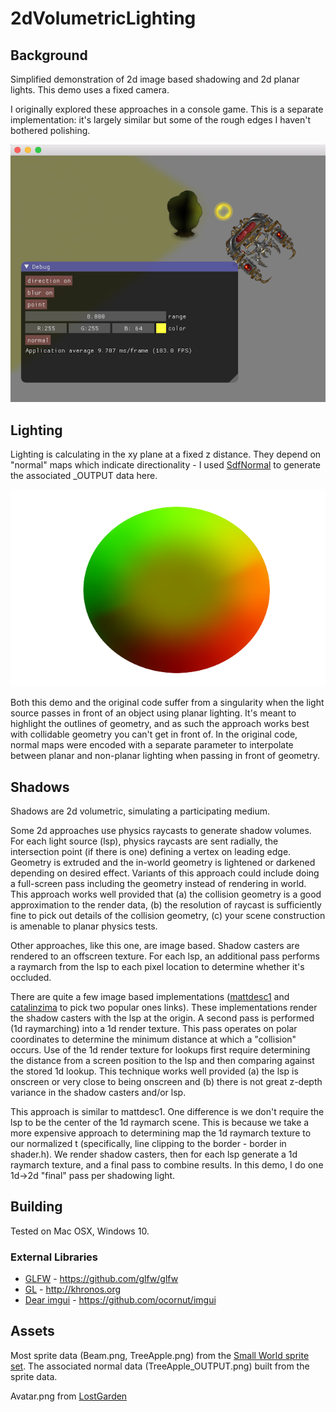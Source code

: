 # 2dVolumetricLighting

## Background
Simplified demonstration of 2d image based shadowing and 2d planar lights.  This demo uses a fixed camera.

I originally explored these approaches in a console game.  This is a separate implementation: it's largely similar but some of the rough edges I haven't bothered polishing.

![Point light, debug ui][screenshot0]

## Lighting

Lighting is calculating in the xy plane at a fixed z distance.  They depend on "normal" maps which indicate directionality - I used [SdfNormal](https://github.com/jvalenzu/SdfNormal) to generate the associated _OUTPUT data here.

![Output from test0][output0]

Both this demo and the original code suffer from a singularity when the light source passes in front of an object using planar lighting.  It's meant to highlight the outlines of geometry, and as such the approach works best with collidable geometry you can't get in front of.  In the original code, normal maps were encoded with a separate parameter to interpolate between planar and non-planar lighting when passing in front of geometry.

## Shadows
Shadows are 2d volumetric, simulating a participating medium.

Some 2d approaches use physics raycasts to generate shadow volumes.  For each light source (lsp), physics raycasts are sent radially, the intersection point (if there is one) defining a vertex on leading edge.  Geometry is extruded and the in-world geometry is lightened or darkened depending on desired effect.  Variants of this approach could include doing a full-screen pass including the geometry instead of rendering in world.  This approach works well provided that (a) the collision geometry is a good approximation to the render data, (b) the resolution of raycast is sufficiently fine to pick out details of the collision geometry, (c) your scene construction is amenable to planar physics tests.

Other approaches, like this one, are image based.  Shadow casters are rendered to an offscreen texture.  For each lsp, an additional pass performs a raymarch from the lsp to each pixel location to determine whether it's occluded.

There are quite a few image based implementations ([mattdesc1](https://github.com/mattdesl/lwjgl-basics/wiki/2D-Pixel-Perfect-Shadows) and [catalinzima](http://www.catalinzima.com/2010/07/my-technique-for-the-shader-based-dynamic-2d-shadows/) to pick two popular ones links).  These implementations render the shadow casters with the lsp at the origin.  A second pass is performed (1d raymarching) into a 1d render texture.  This pass operates on polar coordinates to determine the minimum distance at which a "collision" occurs.  Use of the 1d render texture for lookups first require determining the distance from a screen position to the lsp and then comparing against the stored 1d lookup.  This technique works well provided (a) the lsp is onscreen or very close to being onscreen and (b) there is not great z-depth variance in the shadow casters and/or lsp.

This approach is similar to mattdesc1.  One difference is we don't require the lsp to be the center of the 1d raymarch scene.  This is because we take a more expensive approach to determining map the 1d raymarch texture to our normalized t (specifically, line clipping to the border - border in shader.h).  We render shadow casters, then for each lsp generate a 1d raymarch texture, and a final pass to combine results.  In this demo, I do one 1d->2d "final" pass per shadowing light.

## Building

Tested on Mac OSX, Windows 10.

### External Libraries
* [GLFW](https://github.com/glfw/glfw)           - https://github.com/glfw/glfw
* [GL](http://khronos.org)                       - http://khronos.org
* [Dear imgui](https://github.com/ocornut/imgui) - https://github.com/ocornut/imgui

## Assets
Most sprite data (Beam.png, TreeApple.png) from the [Small World sprite set](http://www.lostgarden.com/2009/03/dancs-miraculously-flexible-game.html).  The associated normal data (TreeApple_OUTPUT.png) built from the sprite data.

Avatar.png from [LostGarden](http://www.lostgarden.com/2005/03/download-complete-set-of-sweet-8-bit.html)

[output0]: Etc/ExampleOutput.png
[screenshot0]: Etc/Screenshot0.png
